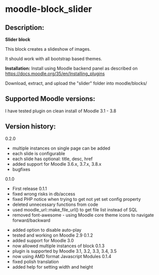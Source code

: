 moodle-block_slider
======================

Description:
------------
**Slider block**

This block creates a slideshow of images.

It should work with all bootstrap based themes.

**Installation:**
Install using Moodle backend panel as described on https://docs.moodle.org/35/en/Installing_plugins

Download, extract, and upload the "slider" folder into moodle/blocks/

Supported Moodle versions:
--------------------------
I have tested plugin on clean install of Moodle 3.1 - 3.8

Version history:
----------------
0.2.0

- multiple instances on single page can be added
- each slide is configurable
- each slide has optional: title, desc, href
- added support for Moodle 3.6.x, 3.7.x, 3.8.x
- bugfixes


0.1.0

- First release
0.1.1
- fixed wrong risks in db/access
- fixed PHP notice when trying to get not yet set config property
- deleted unnecessary functions from code
- used moodle_url::make_file_url() to get file list instead of SQL
- removed font-awesome - using Moodle core theme icons to navigate forward/backward
+ added option to disable auto-play
+ tested and working on Moodle 2.9
0.1.2
+ added support for Moodle 3.0
+ now allowed multiple instances of block
0.1.3
+ plugin is supported by Moodle 3.1, 3.2, 3.3, 3.4, 3.5
+ now using AMD format Javascript Modules
0.1.4
+ fixed polish translation
+ added help for setting width and height